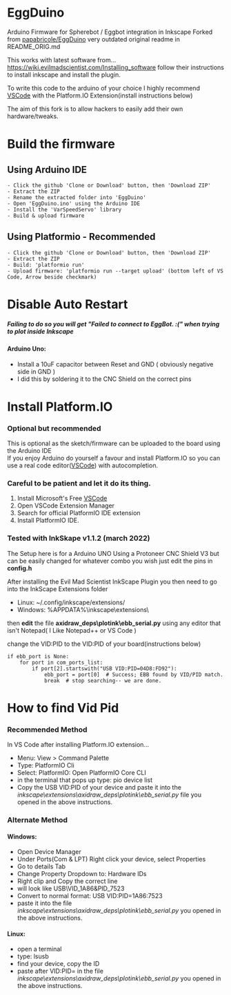 # EggDuino
Arduino Firmware for Spherebot / Eggbot integration in Inkscape
Forked from [papabricole/EggDuino](https://github.com/papabricole/EggDuino) very outdated original readme in README_ORIG.md

This works with latest software from... https://wiki.evilmadscientist.com/Installing_software follow their instructions to install inkscape and install the plugin.

To write this code to the arduino of your choice I highly recommend [VSCode](https://code.visualstudio.com/) with the Platform.IO Extension(install instructions below)

The aim of this fork is to allow hackers to easily add their own hardware/tweaks.

# Build the firmware

## Using Arduino IDE

    - Click the github 'Clone or Download' button, then 'Download ZIP'
    - Extract the ZIP
    - Rename the extracted folder into 'EggDuino'
    - Open 'EggDuino.ino' using the Arduino IDE
    - Install the 'VarSpeedServo' library
    - Build & upload firmware

## Using Platformio - Recommended

    - Click the github 'Clone or Download' button, then 'Download ZIP'
    - Extract the ZIP
    - Build: 'platformio run'
    - Upload firmware: 'platformio run --target upload' (bottom left of VS Code, Arrow beside checkmark)
    
# Disable Auto Restart
##### Failing to do so you will get "Failed to connect to EggBot. :(" when trying to plot inside Inkscape
#### Arduino Uno:
- Install a 10uF capacitor between Reset and GND ( obviously negative side in GND )
- I did this by soldering it to the CNC Shield on the correct pins
    
# Install Platform.IO
### Optional but recommended
This is optional as the sketch/firmware can be uploaded to the board using the Arduino IDE  
If you enjoy Arduino do yourself a favour and install Platform.IO so you can use a real code editor([VSCode](https://code.visualstudio.com/)) with autocompletion.
### Careful to be patient and let it do its thing.
1. Install Microsoft's Free [VSCode](https://code.visualstudio.com/)
2. Open VSCode Extension Manager
3. Search for official PlatformIO IDE extension
4. Install PlatformIO IDE.

### Tested with InkSkape v1.1.2 (march 2022)
The Setup here is for a Arduino UNO Using a Protoneer CNC Shield V3 but can be easily changed for whatever combo you wish just edit the pins in **config.h**

After installing the Evil Mad Scientist InkScape Plugin you then need to go into the InkScape Extensions folder
- Linux: ~/.config/inkscape/extensions/
- Windows: %APPDATA%\inkscape\extensions\

then **edit** the file **axidraw_deps\plotink\ebb_serial.py** using any editor that isn't Notepad( I Like Notepad++ or VS Code )

change the VID:PID to the VID:PID of your board(instructions below)
```
if ebb_port is None:
    for port in com_ports_list:
        if port[2].startswith("USB VID:PID=04D8:FD92"):
            ebb_port = port[0]  # Success; EBB found by VID/PID match.
            break  # stop searching-- we are done.
```

# How to find Vid Pid
### Recommended Method
In VS Code after installing Platform.IO extension...
- Menu: View > Command Palette
- Type: PlatformIO Cli
- Select: PlatformIO: Open PlatformIO Core CLI
- in the terminal that pops up type: pio device list
- Copy the USB VID:PID of your device and paste it into the *inkscape\extensions\axidraw_deps\plotink\ebb_serial.py* file you opened in the above instructions.

### Alternate Method
#### Windows:
- Open Device Manager
- Under Ports(Com & LPT) Right click your device, select Properties
- Go to details Tab
- Change Property Dropdown to: Hardware IDs
- Right clip and Copy the correct line
- will look like USB\VID_1A86&PID_7523
- Convert to normal format: USB VID:PID=1A86:7523
- paste it into the file *inkscape\extensions\axidraw_deps\plotink\ebb_serial.py* you opened in the above instructions.
#### Linux:
- open a terminal
- type: lsusb
- find your device, copy the ID
- paste after VID:PID= in the file *inkscape\extensions\axidraw_deps\plotink\ebb_serial.py* you opened in the above instructions.
